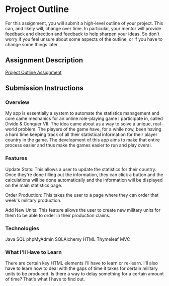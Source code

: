 # Project Outline
For this assignment, you will submit a high-level outline of your project. This can, and likely will, change over time. In particular, your mentor will provide feedback and direction and feedback to help sharpen your ideas. So don't worry if you feel unsure about some aspects of the outline, or if you have to change some things later.

## Assignment Description
[Project Outline Assignment](https://education.launchcode.org/liftoff/assignments/project-outline/)

## Submission Instructions

### Overview
My app is essentially a system to automate the statistics management and core came mechanics for an online role-playing game I participate in, called Divide & Conquer VII. The idea came about as a way to solve a unique, real-world problem. The players of the game have, for a while now, been having a hard time keeping track of all their statistical information for their player country in the game. The development of this app aims to make that entire process easier and thus make the games easier to run and play overal.

### Features
Update Stats: 
This allows a user to update the statistics for their country. Once they're done filling out the information, they can click a button and the calculations will be done automatically and the information will be displayed on the main statistics page.

Order Production:
This takes the user to a page where they can order that week's military production.

Add New Units:
This feature allows the user to create new military units for them to be able to order in their production claims.

### Technologies
Java
SQL
phpMyAdmin
SQLAlchemy
HTML
Thymeleaf
MVC

### What I'll Have to Learn
There are certain key HTML elements I'll have to learn or re-learn. I'll also have to learn how to deal with the gaps of time it takes for certain military units to be produced. Is there a way to delay something for a certain amount of time? That's what I have to find out.
